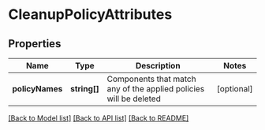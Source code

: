 # CleanupPolicyAttributes

## Properties
Name | Type | Description | Notes
------------ | ------------- | ------------- | -------------
**policyNames** | **string[]** | Components that match any of the applied policies will be deleted | [optional] 

[[Back to Model list]](../README.md#documentation-for-models) [[Back to API list]](../README.md#documentation-for-api-endpoints) [[Back to README]](../README.md)


